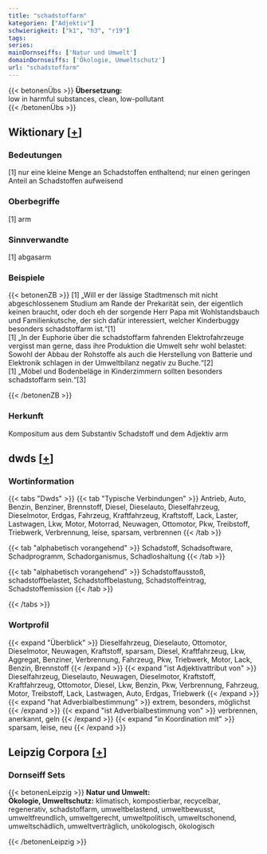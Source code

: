 ```yaml
---
title: "schadstoffarm"
kategorien: ["Adjektiv"]
schwierigkeit: ["k1", "h3", "r19"]
tags:
series:
mainDornseiffs: ['Natur und Umwelt']
domainDornseiffs: ['Ökologie, Umweltschutz']
url: "schadstoffarm"
---
```


{{< betonenÜbs >}}
**Übersetzung:**  
low in harmful substances, clean, low-pollutant  
{{< /betonenÜbs >}}

## Wiktionary [[+](https://de.wiktionary.org/wiki/schadstoffarm)]

### Bedeutungen
[1] nur eine kleine Menge an Schadstoffen enthaltend; nur einen geringen Anteil an Schadstoffen aufweisend  

### Oberbegriffe
[1] arm  

### Sinnverwandte
[1] abgasarm  

### Beispiele
{{< betonenZB >}}
[1] „Will er der lässige Stadtmensch mit nicht abgeschlossenem Studium am Rande der Prekarität sein, der eigentlich keinen braucht, oder doch eh der sorgende Herr Papa mit Wohlstandsbauch und Familienkutsche, der sich dafür interessiert, welcher Kinderbuggy besonders schadstoffarm ist.“[1]  
[1] „In der Euphorie über die schadstoffarm fahrenden Elektrofahrzeuge vergisst man gerne, dass ihre Produktion die Umwelt sehr wohl belastet: Sowohl der Abbau der Rohstoffe als auch die Herstellung von Batterie und Elektronik schlagen in der Umweltbilanz negativ zu Buche.“[2]  
[1] „Möbel und Bodenbeläge in Kinderzimmern sollten besonders schadstoffarm sein.“[3]  

{{< /betonenZB >}}
### Herkunft
Kompositum aus dem Substantiv Schadstoff und dem Adjektiv arm  



## dwds [[+](https://www.dwds.de/wb/schadstoffarm)]

### Wortinformation
{{< tabs "Dwds" >}}
{{< tab "Typische Verbindungen" >}}
Antrieb, Auto, Benzin, Benziner, Brennstoff, Diesel, Dieselauto, Dieselfahrzeug, Dieselmotor, Erdgas, Fahrzeug, Kraftfahrzeug, Kraftstoff, Lack, Laster, Lastwagen, Lkw, Motor, Motorrad, Neuwagen, Ottomotor, Pkw, Treibstoff, Triebwerk, Verbrennung, leise, sparsam, verbrennen
{{< /tab >}}

{{< tab "alphabetisch vorangehend" >}}
Schadstoff, Schadsoftware, Schadprogramm, Schadorganismus, Schadloshaltung
{{< /tab >}}

{{< tab "alphabetisch vorangehend" >}}
Schadstoffausstoß, schadstoffbelastet, Schadstoffbelastung, Schadstoffeintrag, Schadstoffemission
{{< /tab >}}

{{< /tabs >}}

### Wortprofil
{{< expand "Überblick" >}} Dieselfahrzeug, Dieselauto, Ottomotor, Dieselmotor, Neuwagen, Kraftstoff, sparsam, Diesel, Kraftfahrzeug, Lkw, Aggregat, Benziner, Verbrennung, Fahrzeug, Pkw, Triebwerk, Motor, Lack, Benzin, Brennstoff {{< /expand >}}
{{< expand "ist Adjektivattribut von" >}} Dieselfahrzeug, Dieselauto, Neuwagen, Dieselmotor, Kraftstoff, Kraftfahrzeug, Ottomotor, Diesel, Lkw, Benzin, Pkw, Verbrennung, Fahrzeug, Motor, Treibstoff, Lack, Lastwagen, Auto, Erdgas, Triebwerk {{< /expand >}}
{{< expand "hat Adverbialbestimmung" >}} extrem, besonders, möglichst {{< /expand >}}
{{< expand "ist Adverbialbestimmung von" >}} verbrennen, anerkannt, geln {{< /expand >}}
{{< expand "in Koordination mit" >}} sparsam, leise, neu {{< /expand >}}

## Leipzig Corpora [[+](https://corpora.uni-leipzig.de/en/res?word=schadstoffarm&corpusId=deu_newscrawl-public_2018)]

### Dornseiff Sets
{{< betonenLeipzig >}}
**Natur und Umwelt:**  
**Ökologie, Umweltschutz:** klimatisch, kompostierbar, recycelbar, regenerativ, schadstoffarm, umweltbelastend, umweltbewusst, umweltfreundlich, umweltgerecht, umweltpolitisch, umweltschonend, umweltschädlich, umweltverträglich, unökologisch, ökologisch  

{{< /betonenLeipzig >}}
